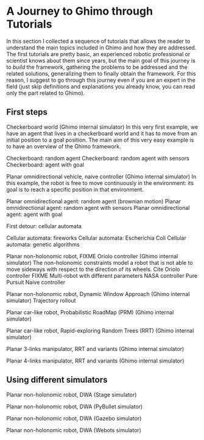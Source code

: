 A Journey to Ghimo through Tutorials
=====================================

In this section I collected a sequence of tutorials that allows the reader to understand the main topics included in Ghimo and how they are addressed.
The first tutorials are pretty basic, an experienced robotic professional or scientist knows about them since years, but the main goal of this journey
is to *build* the framework, gathering the problems to be addressed and the related solutions, generalizing them to finally obtain the framework.
For this reason, I suggest to go through this journey even if you are an expert in the field (just skip definitions and explanations you already know,
you can read only the part related to Ghimo).

First steps
-----------

Checkerboard world (Ghimo internal simulator)
  In this very first example, we have an agent that lives in a checkerboard world and it has to move from an initial position to a goal position.
  The main aim of this very easy example is to have an overview of the Ghimo framework.

  Checkerboard: random agent
  Checkerboard: random agent with sensors
  Checkerboard: agent with goal

Planar omnidirectional vehicle, naive controller (Ghimo internal simulator)
  In this example, the robot is free to move continuously in the environment: its goal is to reach a specific position in that environment.

  Planar omnidirectional agent: random agent (brownian motion)
  Planar omnidirectional agent: random agent with sensors
  Planar omnidirectional agent: agent with goal

First detour: cellular automata

  Cellular automata: fireworks
  Cellular automata: Escherichia Coli
  Cellular automata: genetic algorithms

Planar non-holonomic robot, FIXME Oriolo controller (Ghimo internal simulator)
  The non-holonomic constraints model a robot that is not able to move sideways with respect to the direction of its wheels.
  Cite Oriolo controller FIXME
  Multi-robot with different parameters
  NASA controller Pure Pursuit
  Naive controller

Planar non-holonomic robot, Dynamic Window Approach (Ghimo internal simulator)
  Trajectory rollout

Planar car-like robot, Probabilistic RoadMap (PRM) (Ghimo internal simulator)

Planar car-like robot, Rapid-exploring Random Trees (RRT) (Ghimo internal simulator)

Planar 3-links manipulator, RRT and variants (Ghimo internal simulator)

Planar 4-links manipulator, RRT and variants (Ghimo internal simulator)

Using different simulators
--------------------------

Planar non-holonomic robot, DWA (Stage simulator)

Planar non-holonomic robot, DWA (PyBullet simulator)

Planar non-holonomic robot, DWA (Gazebo simulator)

Planar non-holonomic robot, DWA (Webots simulator)
